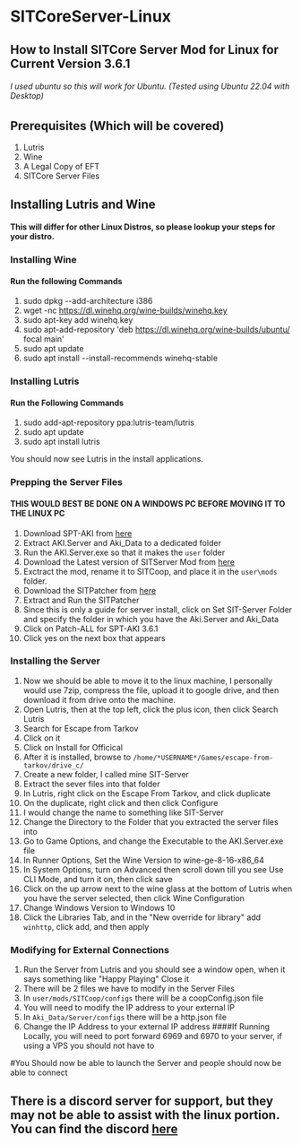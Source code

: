 # SITCoreServer-Linux
## How to Install SITCore Server Mod for Linux for Current Version 3.6.1
###### I used ubuntu so this will work for Ubuntu. (Tested using Ubuntu 22.04 with Desktop)

## Prerequisites (Which will be covered)
1. Lutris
2. Wine
3. A Legal Copy of EFT
4. SITCore Server Files

## Installing Lutris and Wine
#### This will differ for other Linux Distros, so please lookup your steps for your distro. 

### Installing Wine
#### Run the following Commands

  1. sudo dpkg --add-architecture i386
  2. wget -nc https://dl.winehq.org/wine-builds/winehq.key
  3. sudo apt-key add winehq.key
  4. sudo apt-add-repository 'deb https://dl.winehq.org/wine-builds/ubuntu/ focal main'
  5. sudo apt update
  6. sudo apt install --install-recommends winehq-stable

### Installing Lutris
#### Run the Following Commands

1. sudo add-apt-repository ppa:lutris-team/lutris
2. sudo apt update
3. sudo apt install lutris

You should now see Lutris in the install applications. 

### Prepping the Server Files
#### THIS WOULD BEST BE DONE ON A WINDOWS PC BEFORE MOVING IT TO THE LINUX PC
1. Download SPT-AKI from [here](https://www.sp-tarkov.com/)
2. Extract AKI.Server and Aki_Data to a dedicated folder
3. Run the AKI.Server.exe so that it makes the `user` folder
4. Download the Latest version of SITServer Mod from [here](https://github.com/paulov-t/SIT.Aki-Server-Mod/releases)
5. Exctract the mod, rename it to SITCoop, and place it in the `user\mods` folder.
6. Download the SITPatcher from [here](https://github.com/T4s3rF4c3/SIT-Patcher-Troubleshoot/raw/20b83780f1c5f0b94685c0c38b299c640db856bb/BIN/x64/SIT-Patcher-Troubleshoot.exe)
7. Extract and Run the SITPatcher
8. Since this is only a guide for server install, click on Set SIT-Server Folder and specify the folder in which you have the Aki.Server and Aki_Data
9. Click on Patch-ALL for SPT-AKI 3.6.1
10. Click yes on the next box that appears

### Installing the Server
1. Now we should be able to move it to the linux machine, I personally would use 7zip, compress the file, upload it to google drive, and then download it from drive onto the machine.
2. Open Lutris, then at the top left, click the plus icon, then click Search Lutris
3. Search for Escape from Tarkov
4. Click on it
5. Click on Install for Officical
6. After it is installed, browse to `/home/*USERNAME*/Games/escape-from-tarkov/drive_c/`
7. Create a new folder, I called mine SIT-Server
8. Extract the sever files into that folder
9. In Lutris, right click on the Escape From Tarkov, and click duplicate
10. On the duplicate, right click and then click Configure
11. I would change the name to something like SIT-Server
12. Change the Directory to the Folder that you extracted the server files into
13. Go to Game Options, and change the Executable to the AKI.Server.exe file
14. In Runner Options, Set the Wine Version to wine-ge-8-16-x86_64
15. In System Options, turn on Advanced then scroll down till you see Use CLI Mode, and turn it on, then click save
16. Click on the up arrow next to the wine glass at the bottom of Lutris when you have the server selected, then click Wine Configuration
17. Change Windows Version to Windows 10
18. Click the Libraries Tab, and in the "New override for library" add `winhttp`, click add, and then apply


### Modifying for External Connections
1. Run the Server from Lutris and you should see a window open, when it says something like "Happy Playing" Close it
2. There will be 2 files we have to modify in the Server Files
3. In `user/mods/SITCoop/configs` there will be a coopConfig.json file
4. You will need to modify the IP address to your external IP
5. In `Aki_Data/Server/configs` there will be a http.json file
6. Change the IP Address to your external IP address
####If Running Locally, you will need to port forward 6969 and 6970 to your server, if using a VPS you should not have to

#You Should now be able to launch the Server and people should now be able to connect
## There is a discord server for support, but they may not be able to assist with the linux portion. You can find the discord [here](https://discord.gg/VengzHxNmZ)
